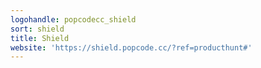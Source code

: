 ```yaml
---
logohandle: popcodecc_shield
sort: shield
title: Shield
website: 'https://shield.popcode.cc/?ref=producthunt#'
---
```

